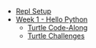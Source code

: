 - [Repl Setup](ReplSetup.md)
- [Week 1 - Hello Python](HelloPython/StudentDesc.md)
  - [Turtle Code-Along](HelloPython/TurtleCodeAlong.md)
  - [Turtle Challenges](HelloPython/TurtleChallenges.md)